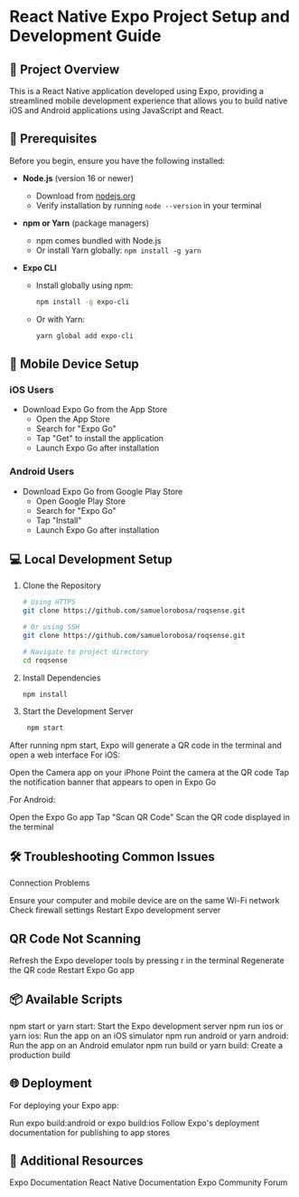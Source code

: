 # React Native Expo Project Setup and Development Guide

## 🚀 Project Overview
This is a React Native application developed using Expo, providing a streamlined mobile development experience that allows you to build native iOS and Android applications using JavaScript and React.

## 📱 Prerequisites
Before you begin, ensure you have the following installed:

- **Node.js** (version 16 or newer)
   - Download from [nodejs.org](https://nodejs.org/)
   - Verify installation by running `node --version` in your terminal

- **npm or Yarn** (package managers)
   - npm comes bundled with Node.js
   - Or install Yarn globally: `npm install -g yarn`

- **Expo CLI**
   - Install globally using npm:
     ```bash
     npm install -g expo-cli
     ```
   - Or with Yarn:
     ```bash
     yarn global add expo-cli
     ```

## 📲 Mobile Device Setup

### iOS Users
- Download Expo Go from the App Store
   - Open the App Store
   - Search for "Expo Go"
   - Tap "Get" to install the application
   - Launch Expo Go after installation

### Android Users
- Download Expo Go from Google Play Store
   - Open Google Play Store
   - Search for "Expo Go"
   - Tap "Install"
   - Launch Expo Go after installation

## 💻 Local Development Setup

1. Clone the Repository
   ```bash
   # Using HTTPS
   git clone https://github.com/samuelorobosa/roqsense.git

   # Or using SSH
   git clone https://github.com/samuelorobosa/roqsense.git

   # Navigate to project directory
   cd roqsense
    ```
2. Install Dependencies
   ```bash
   npm install
   ```

3. Start the Development Server
   ```bash
    npm start
   ```

After running npm start, Expo will generate a QR code in the terminal and open a web interface
For iOS:

Open the Camera app on your iPhone
Point the camera at the QR code
Tap the notification banner that appears to open in Expo Go


For Android:

Open the Expo Go app
Tap "Scan QR Code"
Scan the QR code displayed in the terminal


## 🛠 Troubleshooting Common Issues
Connection Problems

Ensure your computer and mobile device are on the same Wi-Fi network
Check firewall settings
Restart Expo development server

## QR Code Not Scanning

Refresh the Expo developer tools by pressing r in the terminal
Regenerate the QR code
Restart Expo Go app

## 📦 Available Scripts

npm start or yarn start: Start the Expo development server
npm run ios or yarn ios: Run the app on an iOS simulator
npm run android or yarn android: Run the app on an Android emulator
npm run build or yarn build: Create a production build

## 🌐 Deployment
For deploying your Expo app:

Run expo build:android or expo build:ios
Follow Expo's deployment documentation for publishing to app stores

## 📝 Additional Resources

Expo Documentation
React Native Documentation
Expo Community Forum

   
